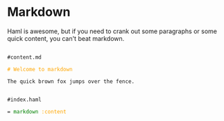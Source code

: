 # Markdown 

Haml is awesome, but if you need to crank out some paragraphs or some quick content, you can't beat markdown.  

<pre><code>
#content.md

<span style='color:orange'># Welcome to markdown</span>

The quick brown fox jumps over the fence.
</code></pre>
<pre><code>
#index.haml
  
= <span style='color:green'>markdown</span> <span style='color:orange'>:content</span>